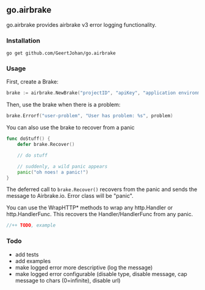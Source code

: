 ## go.airbrake

go.airbrake provides airbrake v3 error logging functionality.

### Installation
`go get github.com/GeertJohan/go.airbrake`

### Usage
First, create a Brake:
``` go
brake := airbrake.NewBrake("projectID", "apiKey", "application environment", nil)
```
Then, use the brake when there is a problem:
```go
brake.Errorf("user-problem", "User has problem: %s", problem)
```

You can also use the brake to recover from a panic
```go
func doStuff() {
	defer brake.Recover()

	// do stuff

	// suddenly, a wild panic appears
	panic("oh noes! a panic!")
}
```
The deferred call to `brake.Recover()` recovers from the panic and sends the message to Airbrake.io. Error class will be "panic".

You can use the WrapHTTP* methods to wrap any http.Handler or http.HandlerFunc. This recovers the Handler/HandlerFunc from any panic.
```go
//++ TODO, example
```

### Todo
 - add tests
 - add examples
 - make logged error more descriptive (log the message)
 - make logged error configurable (disable type, disable message, cap message to chars (0=infinite), disable url)